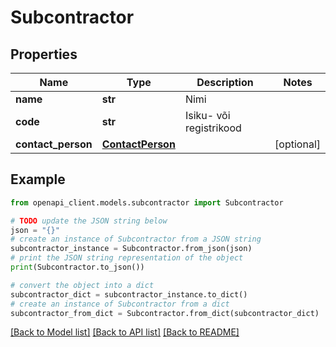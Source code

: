 # Subcontractor


## Properties

Name | Type | Description | Notes
------------ | ------------- | ------------- | -------------
**name** | **str** | Nimi | 
**code** | **str** | Isiku- või registrikood | 
**contact_person** | [**ContactPerson**](ContactPerson.md) |  | [optional] 

## Example

```python
from openapi_client.models.subcontractor import Subcontractor

# TODO update the JSON string below
json = "{}"
# create an instance of Subcontractor from a JSON string
subcontractor_instance = Subcontractor.from_json(json)
# print the JSON string representation of the object
print(Subcontractor.to_json())

# convert the object into a dict
subcontractor_dict = subcontractor_instance.to_dict()
# create an instance of Subcontractor from a dict
subcontractor_from_dict = Subcontractor.from_dict(subcontractor_dict)
```
[[Back to Model list]](../README.md#documentation-for-models) [[Back to API list]](../README.md#documentation-for-api-endpoints) [[Back to README]](../README.md)


